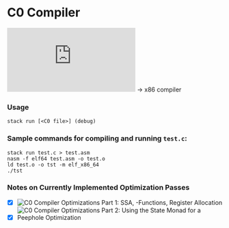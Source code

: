 # C0 Compiler

![C0](https://c0.cs.cmu.edu/docs/c0-reference.pdf) -> x86 compiler

### Usage
```
stack run [<C0 file>] (debug)
```

### Sample commands for compiling and running `test.c`:
```
stack run test.c > test.asm
nasm -f elf64 test.asm -o test.o
ld test.o -o tst -m elf_x86_64
./tst
```

### Notes on Currently Implemented Optimization Passes

- [x] ![C0 Compiler Optimizations Part 1: SSA,
-Functions, Register Allocation](https://hackmd.io/@n9vXJ2dWSK-txnWnjmMPGQ/S1ewdXJggx)
- [x] ![C0 Compiler Optimizations Part 2: Using the State Monad for a Peephole Optimization](https://hackmd.io/@n9vXJ2dWSK-txnWnjmMPGQ/BkqIumyleg)
